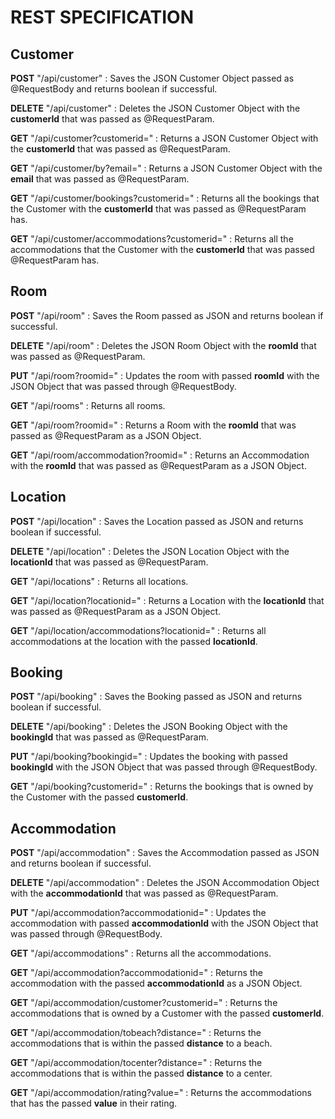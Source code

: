 # REST SPECIFICATION

## Customer

**POST** "/api/customer" : Saves the JSON Customer Object passed as @RequestBody and returns boolean if successful.

**DELETE** "/api/customer" : Deletes the JSON Customer Object with the **customerId** that was passed as @RequestParam.

**GET** "/api/customer?customerid=" : Returns a JSON Customer Object with the **customerId** that was passed as @RequestParam.

**GET** "/api/customer/by?email=" : Returns a JSON Customer Object with the **email** that was passed as @RequestParam.

**GET** "/api/customer/bookings?customerid=" : Returns all the bookings that the Customer with the **customerId** that was passed as @RequestParam has.

**GET** "/api/customer/accommodations?customerid=" : Returns all the accommodations that the Customer with the **customerId** that was passed @RequestParam has.

## Room

**POST** "/api/room" : Saves the Room passed as JSON and returns boolean if successful.

**DELETE** "/api/room" : Deletes the JSON Room Object with the **roomId** that was passed as @RequestParam.

**PUT** "/api/room?roomid=" : Updates the room with passed **roomId** with the JSON Object that was passed through @RequestBody.

**GET** "/api/rooms" : Returns all rooms.

**GET** "/api/room?roomid=" : Returns a Room with the **roomId** that was passed as @RequestParam as a JSON Object.

**GET** "/api/room/accommodation?roomid=" : Returns an Accommodation with the **roomId** that was passed as @RequestParam as a JSON Object.

## Location

**POST** "/api/location" : Saves the Location passed as JSON and returns boolean if successful.

**DELETE** "/api/location" : Deletes the JSON Location Object with the **locationId** that was passed as @RequestParam.

**GET** "/api/locations" : Returns all locations.

**GET** "/api/location?locationid=" : Returns a Location with the **locationId** that was passed as @RequestParam as a JSON Object.

**GET** "/api/location/accommodations?locationid=" : Returns all accommodations at the location with the passed **locationId**.

## Booking

**POST** "/api/booking" : Saves the Booking passed as JSON and returns boolean if successful.

**DELETE** "/api/booking" : Deletes the JSON Booking Object with the **bookingId** that was passed as @RequestParam.

**PUT** "/api/booking?bookingid=" : Updates the booking with passed **bookingId** with the JSON Object that was passed through @RequestBody.

**GET** "/api/booking?customerid=" : Returns the bookings that is owned by the Customer with the passed **customerId**.

## Accommodation

**POST** "/api/accommodation" : Saves the Accommodation passed as JSON and returns boolean if successful.

**DELETE** "/api/accommodation" : Deletes the JSON Accommodation Object with the **accommodationId** that was passed as @RequestParam.

**PUT** "/api/accommodation?accommodationid=" : Updates the accommodation with passed **accommodationId** with the JSON Object that was passed through @RequestBody.

**GET** "/api/accommodations" : Returns all the accommodations.

**GET** "/api/accommodation?accommodationid=" : Returns the accommodation with the passed **accommodationId** as a JSON Object.

**GET** "/api/accommodation/customer?customerid=" : Returns the accommodations that is owned by a Customer with the passed **customerId**.

**GET** "/api/accommodation/tobeach?distance=" : Returns the accommodations that is within the passed **distance** to a beach.

**GET** "/api/accommodation/tocenter?distance=" : Returns the accommodations that is within the passed **distance** to a center.

**GET** "/api/accommodation/rating?value=" : Returns the accommodations that has the passed **value** in their rating.
